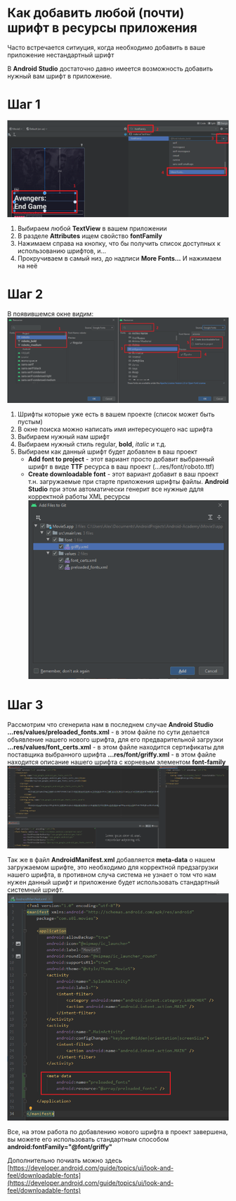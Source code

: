 Как добавить любой (почти) шрифт в ресурсы приложения
============================================================================

Часто встречается ситиуция, когда необходимо добавить в ваше приложение нестандартный шрифт

В **Android Studio** достаточно давно имеется возможность добавить нужный вам шрифт в приложение.

# Шаг 1
![](Step_1_1_4.png)
1. Выбираем любой **TextView** в вашем приложении
2. В разделе **Attributes** ищем свойство **fontFamily**
3. Нажимаем справа на кнопку, что бы получить список доступных к использованию шрифтов, и...
4. Прокручиваем в самый низ, до надписи **More Fonts...** И нажимаем на неё

# Шаг 2
В появившемся окне видим:
![](Step_2_1_5.png)
1. Шрифты которые уже есть в вашем проекте (список может быть пустым)
2. В окне поиска можно написать имя интересующего нас шрифта
3. Выбираем нужный нам шрифт
4. Выбираем нужный стиль regular, **bold**, *italic* и т.д.
5. Выбираем как данный шрифт будет добавлен в ваш проект
    * **Add font to project** - этот вариант просто добавит выбранный шрифт в виде **TTF** ресурса в ваш проект (...res/font/roboto.ttf)
    * **Create downloadable font** - этот вариант добавит в ваш проект т.н. загружаемые при старте приложения шрифты файлы. **Android Studio** при этом автоматически генерит все нужные ддля корректной работы XML ресурсы ![](Step_3.png)

# Шаг 3
Рассмотрим что сгенерила нам в последнем случае **Android Studio**
**...res/values/preloaded_fonts.xml** - в этом файле по сути делается объявление нашего нового шрифта, для его предварительной загрузки
**...res/values/font_certs.xml** - в этом файле находится сертификаты для поставщика выбранного шрифта
**...res/font/griffy.xml** - в этом файле находится описание нашего шрифта с корневым элементом **font-family**
![](Step_4_1.png)

Так же в файл **AndroidManifest.xml** добавляется **meta-data** о нашем загружаемом шрифте, это необходимо для корректной предзагрузки нашего шрифта, в противном случа система не узнает о том что нам нужен данный шрифт и приложение будет использовать стандартный системный шрифт.
![](Step_4_2.png)
    
Все, на этом работа по добавлению нового шрифта в проект завершена, вы можете его использовать стандартным способом **android:fontFamily="@font/griffy"**
    
Дополнительно почиать можно здесь [https://developer.android.com/guide/topics/ui/look-and-feel/downloadable-fonts](https://developer.android.com/guide/topics/ui/look-and-feel/downloadable-fonts)
